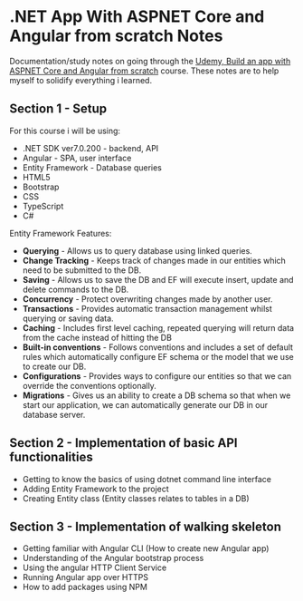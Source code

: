 # .NET App With ASPNET Core and Angular from scratch Notes

Documentation/study notes on going through the <a href="https://www.udemy.com/course/build-an-app-with-aspnet-core-and-angular-from-scratch/" target="blank">Udemy, Build an app with ASPNET Core and Angular from scratch</a> course. These notes are to help myself to solidify everything i learned.

## Section 1 - Setup

For this course i will be using:
 - .NET SDK ver7.0.200 - backend, API
 - Angular - SPA, user interface
 - Entity Framework - Database queries
 - HTML5
 - Bootstrap
 - CSS
 - TypeScript
 - C#

  Entity Framework Features:
   * <strong>Querying</strong> - Allows us to query database using linked queries.
   * <strong>Change Tracking</strong> - Keeps track of changes made in our entities which need to be submitted to the DB.
   * <strong>Saving</strong> - Allows us to save the DB and EF will execute insert, update and delete commands to the DB.
   * <strong>Concurrency</strong> - Protect overwriting changes made by another user.
   * <strong>Transactions</strong> - Provides automatic transaction management whilst querying or saving data.
   * <strong>Caching</strong> - Includes first level caching, repeated querying will return data from the cache instead of hitting the DB
   * <strong>Built-in conventions</strong> - Follows conventions and includes a set of default rules which automatically configure EF schema or the model that we use to create our DB.
   * <strong>Configurations</strong> - Provides ways to configure our entities so that we can override the conventions optionally.
   * <strong>Migrations</strong> - Gives us an ability to create a DB schema so that when we start our application, we can automatically generate our DB in our database server.

## Section 2 - Implementation of basic API functionalities
- Getting to know the basics of using dotnet command line interface
- Adding Entity Framework to the project
- Creating Entity class (Entity classes relates to tables in a DB)

## Section 3 - Implementation of walking skeleton
- Getting familiar with Angular CLI (How to create new Angular app)
- Understanding of the Angular bootstrap process
- Using the angular HTTP Client Service
- Running Angular app over HTTPS
- How to add packages using NPM
